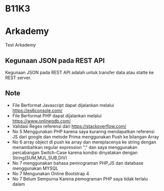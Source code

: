 # B11K3
# Arkademy
Test Arkademy 

## Kegunaan JSON pada REST API
Kegunaan JSON pada REST API adalah untuk transfer data atau statte ke REST server.

## Note
* File Berformat Javascript dapat dijalankan melalui https://es6console.com/
* File Berformat PHP dapat dijalankan melalui https://www.onlinegdb.com/
* Validasi Regex referensi dari https://stackoverflow.com/
* No 5 Menggunakan PHP karena saya kuranng mendapatkan referensi JS dari google dan metode Prima menggunakan Push ke bilangan Array 
* No 6 array object di push ke array dan mereplacenya ke string dengan menambahkan regular expression "," dan saya menggunakan percabangan Switch-Case karena kondisi dinyatakan dengan String(SUM,MUL,SUB,DIV) 
* No 7 menggunakan bahasa pemrograman PHP,JS dan database menggunakan MYSQL
* No 7 Mengunakan Online Bootstrap 4
* No 7 Belum Sempurna Karena pemograman PHP saya tidak terlalu dalam
